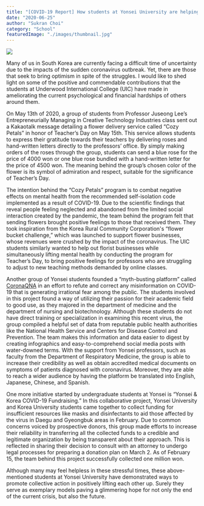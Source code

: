 ```yaml
---
title: "[COVID-19 Report] How students at Yonsei University are helping others in dealing with COVID-19"
date: "2020-06-25"
author: "Sukran Choi"
category: "School"
featuredImage: "./images/thumbnail.jpg"
---
```


![](/images/thumbnail.jpg)

Many of us in South Korea are currently facing a difficult time of uncertainty due to the impacts of the sudden coronavirus outbreak. Yet, there are those that seek to bring optimism in spite of the struggles. I would like to shed light on some of the positive and commendable contributions that the students at Underwood International College (UIC) have made in ameliorating the current psychological and financial hardships of others around them.

On May 13th of 2020, a group of students from Professor Juseong Lee’s Entrepreneurially Managing in Creative Technology Industries class sent out a Kakaotalk message detailing a flower delivery service called “Cozy Petals” in honor of Teacher’s Day on May 15th. This service allows students to express their gratitude towards their teachers by delivering roses and hand-written letters directly to the professors’ office. By simply making orders of the roses through the group, students can send a blue rose for the price of 4000 won or one blue rose bundled with a hand-written letter for the price of 4500 won. The meaning behind the group’s chosen color of the flower is its symbol of admiration and respect, suitable for the significance of Teacher’s Day.

The intention behind the “Cozy Petals” program is to combat negative effects on mental health from the recommended self-isolation code implemented as a result of COVID-19. Due to the scientific findings that reveal people feeling neglected and abandoned from the limited social interaction created by the pandemic, the team behind the program felt that sending flowers brought positive feelings to those that received them. They took inspiration from the Korea Rural Community Corporation's “flower bucket challenge,” which was launched to support flower businesses, whose revenues were crushed by the impact of the coronavirus. The UIC students similarly wanted to help out florist businesses while simultaneously lifting mental health by conducting the program for Teacher’s Day, to bring positive feelings for professors who are struggling to adjust to new teaching methods demanded by online classes.

Another group of Yonsei students founded a “myth-busting platform” called [CoronaQNA](https://www.coronaqna.com/) in an effort to refute and correct any misinformation on COVID-19 that is generating irrational fear among the public. The students involved in this project found a way of utilizing their passion for their academic field to good use, as they majored in the department of medicine and the department of nursing and biotechnology. Although these students do not have direct training or specialization in examining this recent virus, the group compiled a helpful set of data from reputable public health authorities like the National Health Service and Centers for Disease Control and Prevention. The team makes this information and data easier to digest by creating infographics and easy-to-comprehend social media posts with water-downed terms. With the support from Yonsei professors, such as faculty from the Department of Respiratory Medicine, the group is able to increase their credibility as well as obtain accredited medical documents on symptoms of patients diagnosed with coronavirus. Moreover, they are able to reach a wider audience by having the platform be translated into English, Japanese, Chinese, and Spanish.

One more initiative started by undergraduate students at Yonsei is “Yonsei & Korea COVID-19 Fundraising.” In this collaborative project, Yonsei University and Korea University students came together to collect funding for insufficient resources like masks and disinfectants to aid those affected by the virus in Daegu and Gyeongbuk areas in February. Due to common concerns voiced by prospective donors, this group made efforts to increase their reliability in transferring all the collected funds to a credible and legitimate organization by being transparent about their approach. This is reflected in sharing their decision to consult with an attorney to undergo legal processes for preparing a donation plan on March 2. As of February 15, the team behind this project successfully collected one million won.

Although many may feel helpless in these stressful times, these above-mentioned students at Yonsei University have demonstrated ways to promote collective action in positively lifting each other up. Surely they serve as exemplary models paving a glimmering hope for not only the end of the current crisis, but also the future.
